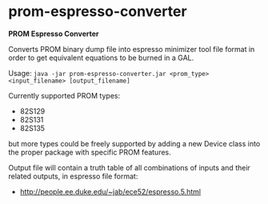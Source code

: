 # prom-espresso-converter
**PROM Espresso Converter**

Converts PROM binary dump file into espresso minimizer tool file format in order to get equivalent equations to be burned in a GAL.

Usage:
``java -jar prom-espresso-converter.jar <prom_type> <input_filename> [output_filename]``

Currently supported PROM types:
* 82S129
* 82S131
* 82S135

but more types could be freely supported by adding a new Device class into the proper package with specific PROM features.

Output file will contain a truth table of all combinations of inputs and their related outputs, in espresso file format:

* http://people.ee.duke.edu/~jab/ece52/espresso.5.html